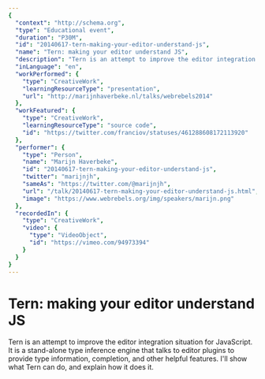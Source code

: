 ```yaml
---
{
  "context": "http://schema.org",
  "type": "Educational event",
  "duration": "P30M",
  "id": "20140617-tern-making-your-editor-understand-js",
  "name": "Tern: making your editor understand JS",
  "description": "Tern is an attempt to improve the editor integration situation for JavaScript. It is a stand-alone type inference engine that talks to editor plugins to provide type information, completion, and other helpful features. I'll show what Tern can do, and explain how it does it.",
  "inLanguage": "en",
  "workPerformed": {
    "type": "CreativeWork",
    "learningResourceType": "presentation",
    "url": "http://marijnhaverbeke.nl/talks/webrebels2014"
  },
  "workFeatured": {
    "type": "CreativeWork",
    "learningResourceType": "source code",
    "id": "https://twitter.com/franciov/statuses/461288608172113920"
  },
  "performer": {
    "type": "Person",
    "name": "Marijn Haverbeke",
    "id": "20140617-tern-making-your-editor-understand-js",
    "twitter": "marijnjh",
    "sameAs": "https://twitter.com/@marijnjh",
    "url": "/talk/20140617-tern-making-your-editor-understand-js.html",
    "image": "https://www.webrebels.org/img/speakers/marijn.png"
  },
  "recordedIn": {
    "type": "CreativeWork",
    "video": {
      "type": "VideoObject",
      "id": "https://vimeo.com/94973394"
    }
  }
}
---
```

# Tern: making your editor understand JS

Tern is an attempt to improve the editor integration situation for JavaScript. It is a stand-alone type inference engine that talks to editor plugins to provide type information, completion, and other helpful features. I'll show what Tern can do, and explain how it does it.